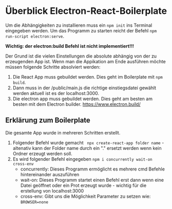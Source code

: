 # Überblick Electron-React-Boilerplate

Um die Abhängigkeiten zu installieren muss ein ```npm init``` ins Terminal eingegeben werden. Um das Programm zu starten reicht der Befehl ```npm run-script electron:serve```. 

**Wichtig: der electron:build Befehl ist nicht implementiert!!!**

Der Grund ist die vielen Einstellungen die absolute abhängig von der zu erzeugenden App ist. Wenn man die Appikation am Ende ausführen möchte müssen folgende Schritte absolviert werden:

1. Die React App muss gebuildet werden. Dies geht im Boilerplate mit ```npm build```.
2. Dann muss in der /public/main.js die richtige einstiegsdatei gewählt werden aktuell ist es der localhost:3000.
3. Die electron app muss gebuildet werden. Dies geht am besten am besten mit dem Electron builder.  https://www.electron.build/

## Erklärung zum Boilerplate

Die gesamte App wurde in mehreren Schritten erstellt.

1. Folgender Befehl wurde gemacht ``` npx create-react-app folder name``` - altenativ kann der Folder name durch ein "." ersetzt werden wenn kein Ordner erzeugt werden soll.
2. Es wird folgender Befehl eingegeben ```npm i concurrently wait-on cross-env```
    * concurrently: Dieses Programm ermöglicht es mehrere cmd Befehle hintereinander auszuführen
    * wait-on: Dieses Programm startet einen Befehl erst dann wenn eine Datei geöffnet oder ein Prot erzeugt wurde - wichtig für die erstellung von localhost:3000
    * cross-env: Gibt uns die Möglichkeit Parameter zu setzen wie: ```BROWSER=none```